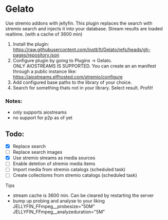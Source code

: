 # Gelato

Use stremio addons with jellyfin. This plugin replaces the search with stremio search and injects it into your database.
Stream results are loaded realtime. (with a cache of 3600 min)


1. Install the plugin: https://raw.githubusercontent.com/lostb1t/Gelato/refs/heads/gh-pages/repository.json
2. Configure plugin by going to Plugins -> Gelato.  
ONLY AIOSTREAMS IS SUPPORTED. You can create an an manifest through a public instance like: https://aiostreams.elfhosted.com/stremio/configure
3. Add configured base paths to the library of your choice.
4. Search for something thats not in your library. Select result.
Profit!

### Notes:

- only supports aiostreams
- no support for p2p as of yet

## Todo:

- [x] Replace search
- [ ] Replace search images
- [x] Use stremio streams as media sources
- [ ] Enable deletion of stremio media items
- [ ] Import media from stremio catalogs (scheduled task)
- [ ] Create collectioms from stremio catalogs (scheduled task)

Tips

- stream cache is 3600 min. Can be cleared by restarting the server
- bump up probing and analyse to your liking
  JELLYFIN_FFmpeg__probesize="50M" JELLYFIN_FFmpeg__analyzeduration="5M"